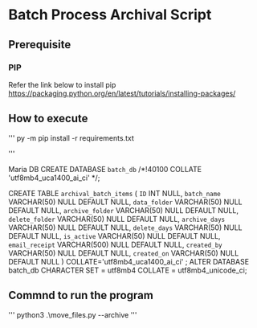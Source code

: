 # Batch Process Archival Script

## Prerequisite

### PIP

Refer the link below to install pip 
https://packaging.python.org/en/latest/tutorials/installing-packages/

 


## How to execute
'''
py -m pip install -r requirements.txt

'''


Maria DB
CREATE DATABASE `batch_db` /*!40100 COLLATE 'utf8mb4_uca1400_ai_ci' */;

CREATE TABLE `archival_batch_items` (
	`ID` INT NULL,
	`batch_name` VARCHAR(50) NULL DEFAULT NULL,
	`data_folder` VARCHAR(50) NULL DEFAULT NULL,
	`archive_folder` VARCHAR(50) NULL DEFAULT NULL,
	`delete_folder` VARCHAR(50) NULL DEFAULT NULL,
	`archive_days` VARCHAR(50) NULL DEFAULT NULL,
	`delete_days` VARCHAR(50) NULL DEFAULT NULL,
	`is_active` VARCHAR(50) NULL DEFAULT NULL,
	`email_receipt` VARCHAR(500) NULL DEFAULT NULL,
	`created_by` VARCHAR(50) NULL DEFAULT NULL,
	`created_on` VARCHAR(50) NULL DEFAULT NULL
)
COLLATE='utf8mb4_uca1400_ai_ci'
;
ALTER DATABASE batch_db CHARACTER SET = utf8mb4 COLLATE = utf8mb4_unicode_ci;



## Commnd to run the program 
'''
python3 .\move_files.py --archive 
''' 